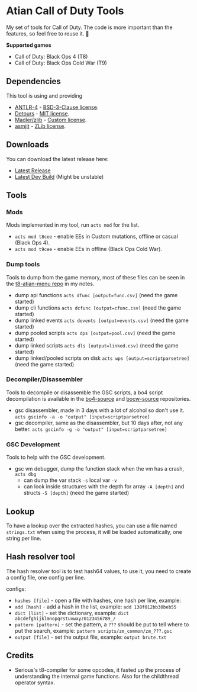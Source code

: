 # Atian Call of Duty Tools

My set of tools for Call of Duty. The code is more important than the features, so feel free to reuse it. 🙂

**Supported games**
- Call of Duty: Black Ops 4 (T8)
- Call of Duty: Black Ops Cold War (T9)

## Dependencies

This tool is using and providing

- [ANTLR-4](https://github.com/antlr/antlr4) - [BSD-3-Clause license](https://github.com/antlr/antlr4/blob/master/LICENSE.txt).
- [Detours](https://github.com/microsoft/Detours) - [MIT license](https://github.com/microsoft/Detours/blob/main/LICENSE.md).
- [Madler/zlib](https://github.com/madler/zlib) - [Custom license](https://github.com/madler/zlib/blob/master/LICENSE).
- [asmjit](https://github.com/asmjit/asmjit) - [ZLib license](https://github.com/asmjit/asmjit/blob/master/LICENSE.md).

## Downloads

You can download the latest release here:

- [Latest Release](https://github.com/ate47/atian-cod-tools/releases/latest)
- [Latest Dev Build](https://github.com/ate47/atian-cod-tools/releases/tag/latest_build) (Might be unstable)

## Tools

### Mods

Mods implemented in my tool, run `acts mod` for the list.

- `acts mod t8cee` - enable EEs in Custom mutations, offline or casual (Black Ops 4).
- `acts mod t9cee` - enable EEs in offline (Black Ops Cold War).

### Dump tools

Tools to dump from the game memory, most of these files can be seen in the [t8-atian-menu repo](https://github.com/ate47/t8-atian-menu/tree/master/docs/notes) in my notes.

- dump api functions `acts dfunc [output=func.csv]` (need the game started)
- dump cli functions `acts dcfunc [output=cfunc.csv]` (need the game started)
- dump linked events `acts devents [output=events.csv]` (need the game started)
- dump pooled scripts `acts dps [output=pool.csv]` (need the game started)
- dump linked scripts `acts dls [output=linked.csv]` (need the game started)
- dump linked/pooled scripts on disk `acts wps [output=scriptparsetree]` (need the game started)

### Decompiler/Disassembler

Tools to decompile or disassemble the GSC scripts, a bo4 script decompilation is available in the [bo4-source](https://github.com/ate47/bo4-source) and [bocw-source](https://github.com/ate47/bocw-source) repositories.

- gsc disassembler, made in 3 days with a lot of alcohol so don't use it. `acts gscinfo -a -o "output" [input=scriptparsetree]`
- gsc decompiler, same as the disassembler, but 10 days after, not any better. `acts gscinfo -g -o "output" [input=scriptparsetree]`

### GSC Development

Tools to help with the GSC development.

- gsc vm debugger, dump the function stack when the vm has a crash, `acts dbg`
	- can dump the var stack `-s` local var `-v`
	- can look inside structures with the depth for array `-A [depth]` and structs `-S [depth]`  (need the game started)

## Lookup

To have a lookup over the extracted hashes, you can use a file named `strings.txt` when using the process, it will be loaded automatically, one string per line.

## Hash resolver tool

The hash resolver tool is to test hash64 values, to use it, you need to create a config file, one config per line.

configs:

- `hashes [file]` - open a file with hashes, one hash per line, example: 
- `add [hash]` - add a hash in the list, example: `add 138f012bb30beb55`
- `dict [list]` - set the dictionary, example: `dict abcdefghijklmnopqrstuvwxyz0123456789_/`
- `pattern [pattern]` - set the pattern, a `???` should be put to tell where to put the search, example: `pattern scripts/zm_common/zm_???.gsc`
- `output [file]` - set the output file, example: `output brute.txt`

## Credits

- Serious's t8-compiler for some opcodes, it fasted up the process of understanding the internal game functions. Also for the childthread operator syntax.
